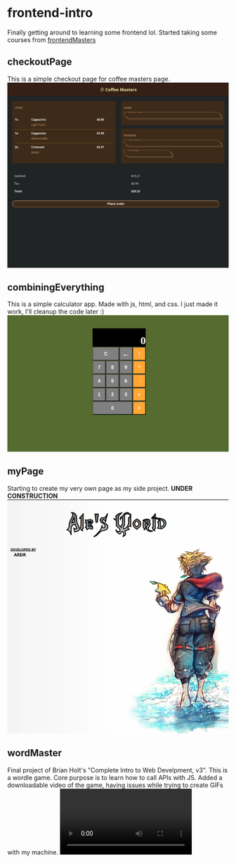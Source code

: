 # frontend-intro

Finally getting around to learning some frontend lol. 
Started taking some courses from [frontendMasters](frontendmasters.com)

## checkoutPage
This is a simple checkout page for coffee masters page.
![Checkout Page](./readmeImages/checkoutPage.png)

## combiningEverything
This is a simple calculator app. Made with js, html, and css.
I just made it work, I'll cleanup the code later :) 
![Combining Everything](./readmeImages/calc.png)

## myPage
Starting to create my very own page as my side project.
**UNDER CONSTRUCTION**
![My Page](./readmeImages/myPage.png)

## wordMaster
Final project of Brian Holt's "Complete Intro to Web Develpment, v3". 
This is a wordle game. Core purpose is to learn how to call APIs with JS.
Added a downloadable video of the game, having issues while 
trying to create GIFs with my machine.
![Wordle Game](./readmeImages/wordleVid.webm)
